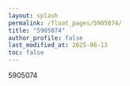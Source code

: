 ```yaml
---
layout: splash
permalink: /float_pages/5905074/
title: "5905074"
author_profile: false
last_modified_at: 2025-06-13
toc: false
---
```

 
5905074

